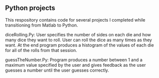 ## Python projects 
This respository contains code for several projects I completed while transitioning from Matlab to Python.

diceRolling.Py: User specifies the number of sides on each die and how many dice they want to roll. User can roll the dice as many times as they want. At the end program produces a histogram of the values of each die for all of the rolls from that session.

guessTheNumber.Py: Program produces a number between 1 and a maximum value specified by the user and gives feedback as the user guesses a number until the user guesses correctly.

